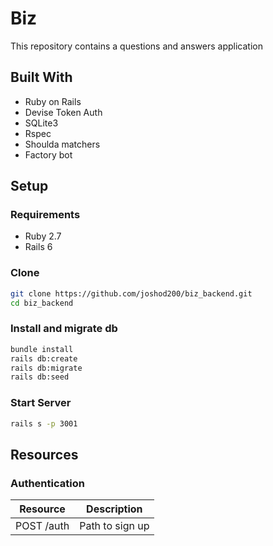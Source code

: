 # Biz
This repository contains a questions and answers application

## Built With
* Ruby on Rails
* Devise Token Auth
* SQLite3
* Rspec
* Shoulda matchers
* Factory bot

## Setup

### Requirements
* Ruby 2.7
* Rails 6

### Clone

```bash
git clone https://github.com/joshod200/biz_backend.git
cd biz_backend
```

### Install and migrate db
```bash
bundle install
rails db:create
rails db:migrate
rails db:seed
```

### Start Server
```bash
rails s -p 3001
```

## Resources
### Authentication
|Resource| Description|
|--------|------------|
|POST /auth| Path to sign up|
